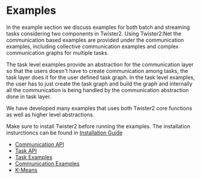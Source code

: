 # Examples

In the example section we discuss examples for both batch and streaming tasks considering 
two components in Twister2. Using Twister2:Net the communication based examples
are provided under the communication examples, including collective communication examples 
and complex communication graphs for multiple tasks. 

The task level examples provide an abstraction for the communication layer so that
the users doesn't have to create communication among tasks, the task layer does it
for the user defined task graph. In the task level examples, the user has to just create
the task graph and build the graph and internally all the communication is being handled
by the communication abstraction done in task layer. 


We have developed many examples that uses both Twister2 core functions as well as higher level abstractions.

Make sure to install Twister2 before running the examples. The installation insturctioncs can be found in [Installation Guide]()



* [Communication API](examples/collectives/comms/communication.md)
* [Task API](examples/collectives/task/task.md)
* [Task Examples](examples/collectives/task/task_examples.md)
* [Communication Examples](examples/collectives/comms/comms_examples.md)
* [K-Means](examples/kmeans/kmeans_example.md)